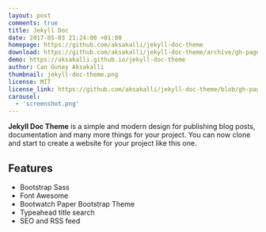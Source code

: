 ```yaml
---
layout: post
comments: true
title: Jekyll Doc
date: 2017-05-03 21:24:00 +01:00
homepage: https://github.com/aksakalli/jekyll-doc-theme
download: https://github.com/aksakalli/jekyll-doc-theme/archive/gh-pages.zip
demo: https://aksakalli.github.io/jekyll-doc-theme
author: Can Guney Aksakalli
thumbnail: jekyll-doc-theme.png
license: MIT
license_link: https://github.com/aksakalli/jekyll-doc-theme/blob/gh-pages/LICENSE
carousel:
  - 'screenshot.png'
---
```


**Jekyll Doc Theme** is a simple and modern design for publishing blog posts, documentation and many more things for your project.
You can now clone and start to create a website for your project like this one.

## Features

* Bootstrap Sass
* Font Awesome
* Bootwatch Paper Bootstrap Theme
* Typeahead title search
* SEO and RSS feed
